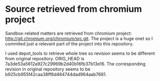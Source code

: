 Source retrieved from chromium project
======================================

Sandbox-related matters are retrieved from chromium project: <http://git.chromium.org/chromium/src.git>. The project is a huge onet so I commited just a relevant part of the project into this repository.

I used depot_tools to retrieve whole tree so revision seems to be different from original repository. ORIG_HEAD is 7a3de53a5612a927c29969b2d40b16fb37b13e16. The corresponding revision in original repository seems to be b925cb955f42caa38ff6d464744dad964aab7681.
